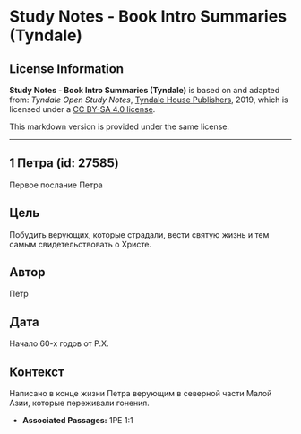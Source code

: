 # Study Notes - Book Intro Summaries (Tyndale)

## License Information

**Study Notes - Book Intro Summaries (Tyndale)** is based on and adapted from: _Tyndale Open Study Notes_, [Tyndale House Publishers](https://tyndaleopenresources.com/), 2019, which is licensed under a [CC BY-SA 4.0 license](https://creativecommons.org/licenses/by-sa/4.0/legalcode.en).

This markdown version is provided under the same license.



--------------------------------

## 1 Петра (id: 27585)

Первое послание Петра

Цель
----

Побудить верующих, которые страдали, вести святую жизнь и тем самым свидетельствовать о Христе.

Автор
-----

Петр

Дата
----

Начало 60\-х годов от Р.Х.

Контекст
--------

Написано в конце жизни Петра верующим в северной части Малой Азии, которые переживали гонения.

* **Associated Passages:** 1PE 1:1


